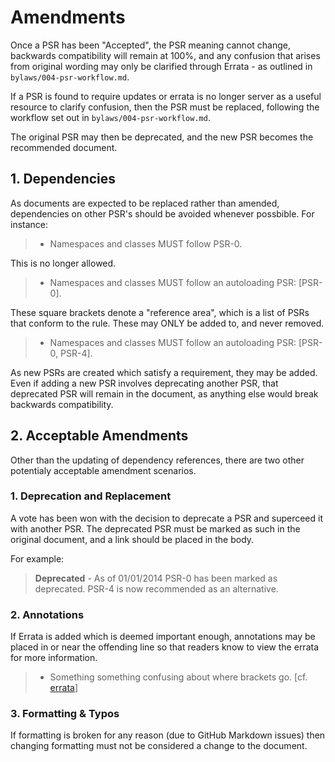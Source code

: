 Amendments
==========

Once a PSR has been "Accepted", the PSR meaning cannot change, backwards 
compatibility will remain at 100%, and any confusion that arises from original 
wording may only be clarified through Errata - as outlined in 
`bylaws/004-psr-workflow.md`.

If a PSR is found to require updates or errata is no longer server as a 
useful resource to clarify confusion, then the PSR must be replaced, following
the workflow set out in `bylaws/004-psr-workflow.md`.

The original PSR may then be deprecated, and the new PSR becomes the recommended 
document. 

## 1. Dependencies 

As documents are expected to be replaced rather than amended, dependencies on 
other PSR's should be avoided whenever possbible. For instance:

> - Namespaces and classes MUST follow PSR-0.

This is no longer allowed. 

> - Namespaces and classes MUST follow an autoloading PSR: [PSR-0].

These square brackets denote a "reference area", which is a list of PSRs that
conform to the rule. These may ONLY be added to, and never removed.

> - Namespaces and classes MUST follow an autoloading PSR: [PSR-0, PSR-4].

As new PSRs are created which satisfy a requirement, they may be added. Even if 
adding a new PSR involves deprecating another PSR, that deprecated PSR will 
remain in the document, as anything else would break backwards compatibility.

## 2. Acceptable Amendments

Other than the updating of dependency references, there are two other potentialy 
acceptable amendment scenarios. 

### 1. Deprecation and Replacement

A vote has been won with the decision to deprecate a PSR and superceed it 
with another PSR. The deprecated PSR must be marked as such in the original 
document, and a link should be placed in the body.

For example:

> **Deprecated** - As of 01/01/2014 PSR-0 has been marked as deprecated. PSR-4 is now recommended 
as an alternative.

### 2. Annotations

If Errata is added which is deemed important enough, annotations may be placed in 
or near the offending line so that readers know to view the errata for more 
information.

> - Something something confusing about where brackets go. [cf. [errata](foo-meta.md#anchor)]

### 3. Formatting & Typos

If formatting is broken for any reason (due to GitHub Markdown issues) then 
changing formatting must not be considered a change to the document.
